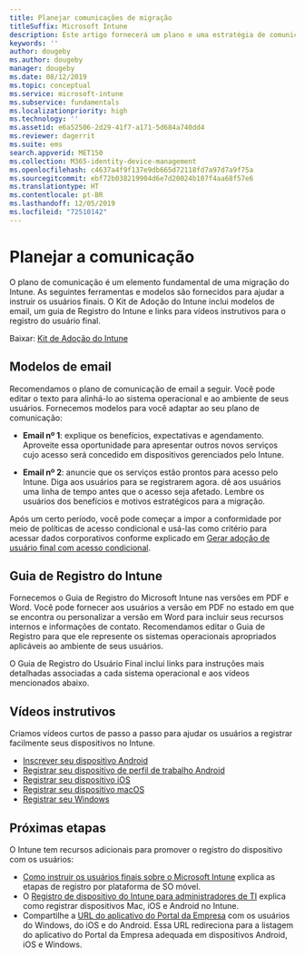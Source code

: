 ```yaml
---
title: Planejar comunicações de migração
titleSuffix: Microsoft Intune
description: Este artigo fornecerá um plano e uma estratégia de comunicação de migração quando você estiver migrando para o Microsoft Intune.
keywords: ''
author: dougeby
ms.author: dougeby
manager: dougeby
ms.date: 08/12/2019
ms.topic: conceptual
ms.service: microsoft-intune
ms.subservice: fundamentals
ms.localizationpriority: high
ms.technology: ''
ms.assetid: e6a52506-2d29-41f7-a171-5d684a740dd4
ms.reviewer: dagerrit
ms.suite: ems
search.appverid: MET150
ms.collection: M365-identity-device-management
ms.openlocfilehash: c4637a4f9f137e9db665d72118fd7a97d7a9f75a
ms.sourcegitcommit: ebf72b038219904d6e7d20024b107f4aa68f57e6
ms.translationtype: HT
ms.contentlocale: pt-BR
ms.lasthandoff: 12/05/2019
ms.locfileid: "72510142"
---
```

# <a name="plan-communications"></a>Planejar a comunicação

O plano de comunicação é um elemento fundamental de uma migração do Intune. As seguintes ferramentas e modelos são fornecidos para ajudar a instruir os usuários finais. O Kit de Adoção do Intune inclui modelos de email, um guia de Registro do Intune e links para vídeos instrutivos para o registro do usuário final.  

Baixar:  [Kit de Adoção do Intune](https://aka.ms/IntuneAdoptionKit)

## <a name="email-templates"></a>Modelos de email

Recomendamos o plano de comunicação de email a seguir. Você pode editar o texto para alinhá-lo ao sistema operacional e ao ambiente de seus usuários. Fornecemos modelos para você adaptar ao seu plano de comunicação:

- **Email nº 1**: explique os benefícios, expectativas e agendamento. Aproveite essa oportunidade para apresentar outros novos serviços cujo acesso será concedido em dispositivos gerenciados pelo Intune.

- **Email nº 2**: anuncie que os serviços estão prontos para acesso pelo Intune. Diga aos usuários para se registrarem agora. dê aos usuários uma linha de tempo antes que o acesso seja afetado. Lembre os usuários dos benefícios e motivos estratégicos para a migração.

Após um certo período, você pode começar a impor a conformidade por meio de políticas de acesso condicional e usá-las como critério para acessar dados corporativos conforme explicado em [Gerar adoção de usuário final com acesso condicional](migration-guide-drive-adoption.md).

## <a name="intune-enrollment-guide"></a>Guia de Registro do Intune

Fornecemos o Guia de Registro do Microsoft Intune nas versões em PDF e Word. Você pode fornecer aos usuários a versão em PDF no estado em que se encontra ou personalizar a versão em Word para incluir seus recursos internos e informações de contato. Recomendamos editar o Guia de Registro para que ele represente os sistemas operacionais apropriados aplicáveis ao ambiente de seus usuários.

O Guia de Registro do Usuário Final inclui links para instruções mais detalhadas associadas a cada sistema operacional e aos vídeos mencionados abaixo.

## <a name="instructional-videos"></a>Vídeos instrutivos

Criamos vídeos curtos de passo a passo para ajudar os usuários a registrar facilmente seus dispositivos no Intune.

- [Inscrever seu dispositivo Android](https://www.youtube.com/watch?v=k0Q_sGLSx6o&t=1s)
- [Registrar seu dispositivo de perfil de trabalho Android](https://www.youtube.com/watch?v=9Dl8HsGk4tI&t=3s)
- [Registrar seu dispositivo iOS](https://www.youtube.com/watch?v=mJyv6YcHi7c)
- [Registrar seu dispositivo macOS](https://www.youtube.com/watch?v=Pa2pfhwq_yk)
- [Registrar seu Windows](https://www.youtube.com/watch?v=TKQxEckBHiE)

## <a name="next-steps"></a>Próximas etapas

O Intune tem recursos adicionais para promover o registro do dispositivo com os usuários:

- [Como instruir os usuários finais sobre o Microsoft Intune](end-user-educate.md) explica as etapas de registro por plataforma de SO móvel.
- O [Registro de dispositivo do Intune para administradores de TI](../enrollment/device-enrollment.md) explica como registrar dispositivos Mac, iOS e Android no Intune.
- Compartilhe a [URL do aplicativo do Portal da Empresa](http://go.microsoft.com/fwlink/?LinkID=396941) com os usuários do Windows, do iOS e do Android. Essa URL redireciona para a listagem do aplicativo do Portal da Empresa adequada em dispositivos Android, iOS e Windows.
